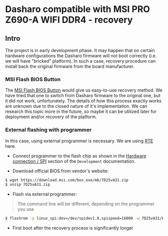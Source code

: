 # Dasharo compatible with MSI PRO Z690-A WIFI DDR4 - recovery

## Intro

The project is in early development phase. It may happen that on certain
hardware configurations the Dasharo firmware will not boot correctly (i.e.
we will have "bricked" platform). In such a case, recovery procedure can
install back the original firmware from the board manufacturer.

### MSI Flash BIOS Button

The [MSI Flash BIOS Button](https://www.youtube.com/watch?v=iTkXunUAriE)
would give us easy-to-use recovery method. We have tried that one to switch
from Dasharo firmware to the original one, but it did not work, unfortunately.
The details of how this process exactly works are unknown due to the closed
nature of it's implementation. We can research this topic more in the future,
so maybe it can be utilized later for deployment and/or recovery of the
platform.

### External flashing with programmer

In this case, using external programmer is necessary. We are using
[RTE](https://3mdeb.com/open-source-hardware/#rte)
here.

* Connect programmer to the flash chip as shown in the
  [Hardware connection / SPI](../development/#hardware-connection) section of
  the `Development` documentation.

* Download official BIOS from vendor's website:

```bash
$ wget https://download.msi.com/bos_exe/mb/7D25vA31.zip
$ unzip 7D25vA31.zip
```

* Flash via external programmer:

> The command line will be different, depending on the programmer you use

```bash
$ flashrom -p linux_spi:dev=/dev/spidev1.0,spispeed=16000 -w 7D25vA31/E7D25IMS.A31
```

* First boot after the recovery process is significantly longer
